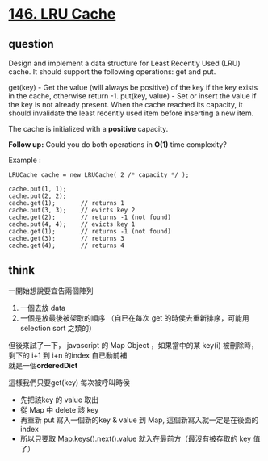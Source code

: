 # [146. LRU Cache](https://leetcode.com/problems/lru-cache/)

## question

Design and implement a data structure for Least Recently Used (LRU) cache. It should support the following operations: get and put.

get(key) - Get the value (will always be positive) of the key if the key exists in the cache, otherwise return -1.
put(key, value) - Set or insert the value if the key is not already present. When the cache reached its capacity, it should invalidate the least recently used item before inserting a new item.

The cache is initialized with a **positive** capacity.

**Follow up:**
Could you do both operations in **O(1)** time complexity?

Example :
```
LRUCache cache = new LRUCache( 2 /* capacity */ );

cache.put(1, 1);
cache.put(2, 2);
cache.get(1);       // returns 1
cache.put(3, 3);    // evicts key 2
cache.get(2);       // returns -1 (not found)
cache.put(4, 4);    // evicts key 1
cache.get(1);       // returns -1 (not found)
cache.get(3);       // returns 3
cache.get(4);       // returns 4
```


## think
一開始想說要宜告兩個陣列
1. 一個去放 data 
2. 一個是放最後被架取的順序 （自已在每次 get 的時侯去重新排序，可能用 selection sort 之類的）

但後來試了一下， javascript 的 Map Object ，如果當中的某 key(i) 被刪除時，剩下的 i+1 到 i+n 的index 自已動前補  
就是一個**orderedDict**


這樣我們只要get(key) 每次被呼叫時侯  
- 先把該key 的 value 取出
- 從 Map 中 delete 該 key 
- 再重新 put 寫入一個新的key & value 到 Map, 這個新寫入就一定是在後面的 index
- 所以只要取 Map.keys().next().value 就入在最前方（最沒有被存取的 key 值了）
